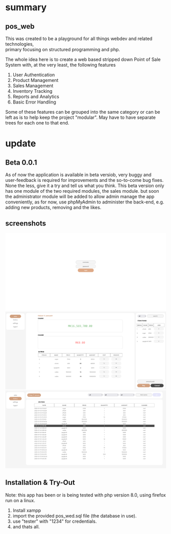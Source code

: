 # summary
## pos_web
This was created to be a playground for all things webdev and related technologies,<br> primary focusing on structured programming and php. 

The whole idea here is to create a web based stripped down Point of Sale System with, at the very least, the following features

1. User Authentication
2. Product Management
3. Sales Management
4. Inventory Tracking
5. Reports and Analytics
6. Basic Error Handling

Some of these features can be grouped into the same category or can be left as is to help keep the project "modular". May have to have separate trees for each one to that end.

# update
## Beta 0.0.1
As of now the application is available in beta versiob, very buggy and <br> user-feedback is required for improvements and the so-to-come bug fixes.
None the less, give it a try and tell us what you think.
This beta version only has one module of the two required modules, the sales module.
but soon the administrator module will be added to allow admin manage the app conveniently, as for now,
use phpMyAdmin to administer the back-end, e.g. adding new products, removing and the likes.

## screenshots
![home screen](https://github.com/Javanoo/pos_web/blob/main/pos1.png)
![home screen](https://github.com/Javanoo/pos_web/blob/main/pos2.png)
![home screen](https://github.com/Javanoo/pos_web/blob/main/pos3.png)


## Installation & Try-Out
Note: this app has been or is being tested with php version 8.0, using firefox run on a linux.
1. Install xampp
2. import the provided pos_wed.sql file (the database in use).
3. use "tester" with "1234" for credentials.
4. and thats all. 
